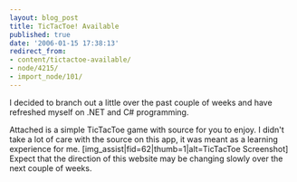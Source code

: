 ```yaml
---
layout: blog_post
title: TicTacToe! Available
published: true
date: '2006-01-15 17:38:13'
redirect_from:
- content/tictactoe-available/
- node/4215/
- import_node/101/
---
```


I decided to branch out a little over the past couple of weeks and have refreshed myself on .NET and C\# programming. 

Attached is a simple TicTacToe game with source for you to enjoy. I didn't take a lot of care with the source on this app, it was meant as a learning experience for me. [img_assist|fid=62|thumb=1|alt=TicTacToe Screenshot] Expect that the direction of this website may be changing slowly over the next couple of weeks.
